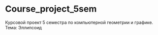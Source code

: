 # Course_project_5sem
Курсовой проект 5 семестра по компьютерной геометрии и графике. Тема: Эллипсоид
